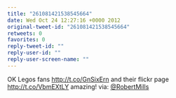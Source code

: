 ```yaml
---
title: "261081421538545664"
date: Wed Oct 24 12:27:16 +0000 2012
original-tweet-id: "261081421538545664"
retweets: 0
favorites: 0
reply-tweet-id: ""
reply-user-id: ""
reply-user-screen-name: ""
---
```

OK Legos fans http://t.co/GnSixErn and their flickr page http://t.co/VbmEXtLY amazing! via: <a href="https://twitter.com/RobertMills">@RobertMills</a>
